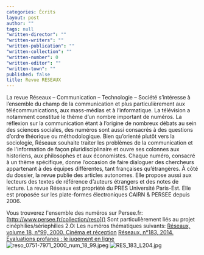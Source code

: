 ```yaml
---
categories: Écrits
layout: post
author: ""
tags: null
"written-director": ""
"written-writers": ""
"written-publication": ""
"written-collection": ""
"written-number": 0
"written-editor": ""
"written-town": ""
published: false
title: Revue RESEAUX
---
```


La revue Réseaux – Communication – Technologie – Société s’intéresse à l’ensemble du champ de la communication et plus particulièrement aux télécommunications, aux mass-médias et à l’informatique. La télévision a notamment constitué le thème d’un nombre important de numéros.
La réflexion sur la communication étant à l’origine de nombreux débats au sein des sciences sociales, des numéros sont aussi consacrés à des questions d’ordre théorique ou méthodologique.
Bien qu’orienté plutôt vers la sociologie, Réseaux souhaite traiter les problèmes de la communication et de l'information de façon pluridisciplinaire et ouvre ses colonnes aux historiens, aux philosophes et aux économistes.
Chaque numéro, consacré à un thème spécifique, donne l’occasion de faire dialoguer des chercheurs appartenant à des équipes différentes, tant françaises qu’étrangères. À côté du dossier, la revue publie des articles autonomes.
Elle propose aussi aux lecteurs des textes de référence d’auteurs étrangers et des notes de lecture.
La revue Réseaux est propriété du PRES Université Paris-Est. Elle est proposée sur les plate-formes électroniques CAIRN & PERSEE depuis 2006.


Vous trouverez l'ensemble des numéros sur Persee.fr:  
[http://www.persee.fr/collection/reso]()
Sont particulièrement liés au projet cinéphilies/sériephilies 2.O: 
Les numéros thématiques suivants: 
[Réseaux, volume 18, n°99, 2000. Cinéma et réception](http://www.persee.fr/issue/reso_0751-7971_2000_num_18_99)
[Réseaux, n°183, 2014. Évaluations profanes : le jugement en ligne](https://www.cairn.info/revue-reseaux-2014-1.htm#memo)
![reso_0751-7971_2000_num_18_99.jpeg]({{site.baseurl}}/media/reso_0751-7971_2000_num_18_99.jpeg)
![RES_183_L204.jpg]({{site.baseurl}}/media/RES_183_L204.jpg)


